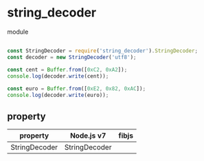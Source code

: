 # string_decoder

module

## 

```js
const StringDecoder = require('string_decoder').StringDecoder;
const decoder = new StringDecoder('utf8');

const cent = Buffer.from([0xC2, 0xA2]);
console.log(decoder.write(cent));

const euro = Buffer.from([0xE2, 0x82, 0xAC]);
console.log(decoder.write(euro));
```

## property

|   property    | Node.js v7      | fibjs |
|---------------|-----------------|-------|
| StringDecoder | StringDecoder   |       |
